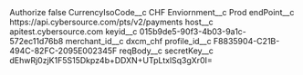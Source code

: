 <?xml version="1.0" encoding="UTF-8"?>
<CustomMetadata xmlns="http://soap.sforce.com/2006/04/metadata" xmlns:xsi="http://www.w3.org/2001/XMLSchema-instance" xmlns:xsd="http://www.w3.org/2001/XMLSchema">
    <label>Authorize</label>
    <protected>false</protected>
    <values>
        <field>CurrencyIsoCode__c</field>
        <value xsi:type="xsd:string">CHF</value>
    </values>
    <values>
        <field>Enviornment__c</field>
        <value xsi:type="xsd:string">Prod</value>
    </values>
    <values>
        <field>endPoint__c</field>
        <value xsi:type="xsd:string">https://api.cybersource.com/pts/v2/payments</value>
    </values>
    <values>
        <field>host__c</field>
        <value xsi:type="xsd:string">apitest.cybersource.com</value>
    </values>
    <values>
        <field>keyid__c</field>
        <value xsi:type="xsd:string">015b9de5-90f3-4b03-9a1c-572ec11d76b8</value>
    </values>
    <values>
        <field>merchant_id__c</field>
        <value xsi:type="xsd:string">dxcm_chf</value>
    </values>
    <values>
        <field>profile_id__c</field>
        <value xsi:type="xsd:string">F8835904-C21B-494C-82FC-2095E002345F</value>
    </values>
    <values>
        <field>reqBody__c</field>
        <value xsi:nil="true"/>
    </values>
    <values>
        <field>secretKey__c</field>
        <value xsi:type="xsd:string">dEhwRj0zjK1F5S15Dkpz4b+DDXN+UTpLtxlSq3gXr0I=</value>
    </values>
</CustomMetadata>
